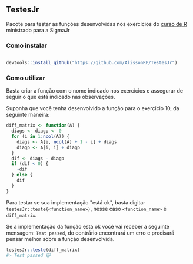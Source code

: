 ## TestesJr

Pacote para testar as funções desenvolvidas nos exercícios do [curso de R](https://github.com/SigmaJunior/Curso_R) ministrado para a SigmaJr

### Como instalar

```r

devtools::install_github("https://github.com/AlissonRP/TestesJr")

```

### Como utilizar

Basta criar a função com o nome indicado nos exercícios e assegurar de seguir o que está indicado nas observações. 

Suponha que você tenha desenvolvido a função para o exerçicio 10, da seguinte maneira:


```r
diff_matrix <- function(A) {
  diags <- diagp <- 0
  for (i in 1:ncol(A)) {
    diags <- A[i, ncol(A) + 1 - i] + diags
    diagp <- A[i, i] + diagp
  }
  dif <- diags - diagp
  if (dif < 0) {
    -dif
  } else {
    dif
  }
}
```
Para testar se sua implementação "está ok", basta digitar `testesJr::teste(<function_name>)`, nesse caso `<function_name>` é `diff_matrix`.

Se a implementação da função está ok você vai receber a seguinte mensagem: `Test passed`, do contrário encontrará um erro e precisará pensar melhor sobre a função desenvolvida.
```r
testesJr::teste(diff_matrix)
#> Test passed 😸
```